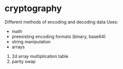 # cryptography

Different methods of encoding and decoding data
Uses:
  - math
  - preexisting encoding formats (binary, base64)
  - string manipulation
  - arrays

1. 2d array multiplication table
2. parity swap 
